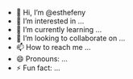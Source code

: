 - 👋 Hi, I’m @esthefeny
- 👀 I’m interested in ...
- 🌱 I’m currently learning ...
- 💞️ I’m looking to collaborate on ...
- 📫 How to reach me ...
- 😄 Pronouns: ...
- ⚡ Fun fact: ...

<!---
esthefeny/esthefeny is a ✨ special ✨ repository because its `README.md` (this file) appears on your GitHub profile.
You can click the Preview link to take a look at your changes.
--->
